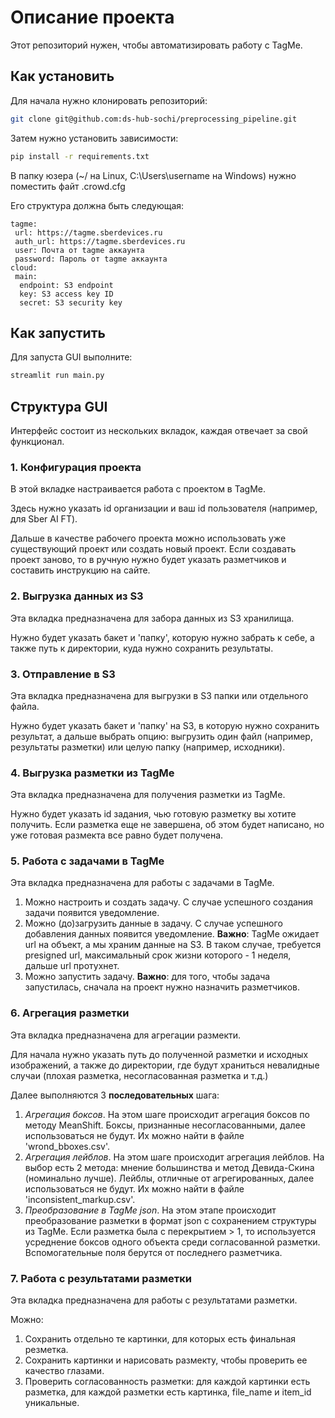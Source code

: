 # Описание проекта

Этот репозиторий нужен, чтобы автоматизировать работу с TagMe.

## Как установить

Для начала нужно клонировать репозиторий:

```bash
git clone git@github.com:ds-hub-sochi/preprocessing_pipeline.git
```

Затем нужно установить зависимости:

```bash
pip install -r requirements.txt
```

В папку юзера (~/ на Linux, C:\\Users\\username на Windows) нужно поместить файт .crowd.cfg

Его структура должна быть следующая:

```
tagme:
 url: https://tagme.sberdevices.ru
 auth_url: https://tagme.sberdevices.ru
 user: Почта от tagme аккаунта
 password: Пароль от tagme аккаунта
cloud:
 main:
  endpoint: S3 endpoint
  key: S3 access key ID
  secret: S3 security key
```

## Как запустить

Для запуста GUI выполните:

```bash
streamlit run main.py
```

## Структура GUI

Интерфейс состоит из нескольких вкладок, каждая отвечает за свой функционал.

### 1. Конфигурация проекта

В этой вкладке настраивается работа с проектом в TagMe.

Здесь нужно указать id организации и ваш id пользователя (например, для Sber AI FT).

Дальше в качестве рабочего проекта можно использовать уже существующий проект или создать новый проект. Если создавать проект заново, то в ручную нужно будет указать разметчиков и составить инструкцию на сайте.

### 2. Выгрузка данных из S3

Эта вкладка предназначена для забора данных из S3 хранилища.

Нужно будет указать бакет и 'папку', которую нужно забрать к себе, а также путь к директории, куда нужно сохранить результаты.

### 3. Отправление в S3

Эта вкладка предназначена для выгрузки в S3 папки или отдельного файла.

Нужно будет указать бакет и 'папку' на S3, в которую нужно сохранить результат, а дальше выбрать опцию: выгрузить один файл (например, результаты разметки) или целую папку (например, исходники).

### 4. Выгрузка разметки из TagMe

Эта вкладка предназначена для получения разметки из TagMe.

Нужно будет указать id задания, чью готовую разметку вы хотите получить.
Если разметка еще не завершена, об этом будет написано, но уже готовая размекта все равно будет получена.

### 5. Работа с задачами в TagMe

Эта вкладка предназначена для работы с задачами в TagMe.

1. Можно настроить и создать задачу. С случае успешного создания задачи появится уведомление.
1. Можно (до)загрузить данные в задачу. С случае успешного добавления данных появится уведомление.
   **Важно**: TagMe ожидает url на объект, а мы храним данные на S3. В таком случае, требуется presigned url,
   максимальный срок жизни которого - 1 неделя, дальше url протухнет.
1. Можно запустить задачу. **Важно**: для того, чтобы задача запустилась, сначала на проект нужно назначить разметчиков.

### 6. Агрегация разметки

Эта вкладка предназначена для агрегации размекти.

Для начала нужно указать путь до полученной разметки и исходных изображений, а также до директории, где будут храниться невалидные случаи (плохая разметка, несогласованная разметка и т.д.)

Далее выполняются 3 **последовательных** шага:

1. *Агрегация боксов*. На этом шаге происходит агрегация боксов по методу MeanShift. Боксы, признанные несогласованными, далее использоваться не будут. Их можно найти в файле 'wrond_bboxes.csv'.
1. *Агрегация лейблов*. На этом шаге происходит агрегация лейблов. На выбор есть 2 метода: мнение большинства и метод Девида-Скина (номинально лучше). Лейблы, отличные от агрегированных, далее использоваться не будут. Их можно найти в файле 'inconsistent_markup.csv'.
1. *Преобразование в TagMe json*. На этом этапе происходит преобразование разметки в формат json с сохранением структуры из TagMe. Если разметка была с перекрытием > 1, то используется усреднение боксов одного объекта среди согласованной разметки. Вспомогательные поля берутся от последнего разметчика.

### 7. Работа с результатами разметки

Эта вкладка предназначена для работы с результатами разметки.

Можно:

1. Сохранить отдельно те картинки, для которых есть финальная резметка.
1. Сохранить картинки и нарисовать размекту, чтобы проверить ее качество глазами.
1. Проверить согласованность разметки: для каждой картинки есть разметка, для каждой разметки есть картинка, file_name и item_id уникальные.
